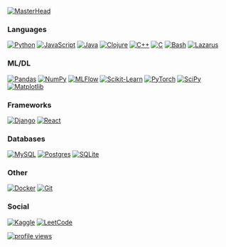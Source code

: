 [![MasterHead](https://user-images.githubusercontent.com/24524555/237039902-0b9d59df-dacf-4055-9ce9-d8566ec7eca7.png)](https://github.com/wervlad)

### Languages
[![Python](https://img.shields.io/badge/python-black?style=for-the-badge&logo=python)](https://github.com/wervlad)
[![JavaScript](https://img.shields.io/badge/javascript-black?style=for-the-badge&logo=javascript)](https://github.com/wervlad)
[![Java](https://img.shields.io/badge/java-black?style=for-the-badge&logo=openjdk)](https://github.com/wervlad)
[![Clojure](https://img.shields.io/badge/clojure-black?style=for-the-badge&logo=clojure)](https://github.com/wervlad)
[![C++](https://img.shields.io/badge/c++-black?style=for-the-badge&logo=cplusplus)](https://github.com/wervlad)
[![C](https://img.shields.io/badge/c-black?style=for-the-badge&logo=c)](https://github.com/wervlad)
[![Bash](https://img.shields.io/badge/bash-black?style=for-the-badge&logo=gnu-bash&logoColor=white)](https://github.com/wervlad)
[![Lazarus](https://img.shields.io/badge/-lazarus-black?style=for-the-badge&logo=lazarus)](https://github.com/wervlad)

### ML/DL
[![Pandas](https://img.shields.io/badge/pandas-black?style=for-the-badge&logo=pandas)](https://github.com/wervlad)
[![NumPy](https://img.shields.io/badge/numpy-black?style=for-the-badge&logo=numpy)](https://github.com/wervlad)
[![MLFlow](https://img.shields.io/badge/mlflow-black?style=for-the-badge&logo=numpy&logoColor=blue)](https://github.com/wervlad)
[![Scikit-Learn](https://img.shields.io/badge/scikit--learn-black?style=for-the-badge&logo=scikit-learn)](https://github.com/wervlad)
[![PyTorch](https://img.shields.io/badge/PyTorch-black?style=for-the-badge&logo=PyTorch)](https://github.com/wervlad)
[![SciPy](https://img.shields.io/badge/SciPy-black?style=for-the-badge&logo=scipy)](https://github.com/wervlad)
[![Matplotlib](https://img.shields.io/badge/Matplotlib-black?style=for-the-badge&logo=Matplotlib)](https://github.com/wervlad)

### Frameworks
[![Django](https://img.shields.io/badge/django-black?style=for-the-badge&logo=django)](https://github.com/wervlad)
[![React](https://img.shields.io/badge/react-black?style=for-the-badge&logo=react)](https://github.com/wervlad)

### Databases
[![MySQL](https://img.shields.io/badge/mysql-black?style=for-the-badge&logo=mysql)](https://github.com/wervlad)
[![Postgres](https://img.shields.io/badge/postgres-black?style=for-the-badge&logo=postgresql)](https://github.com/wervlad)
[![SQLite](https://img.shields.io/badge/sqlite-black?style=for-the-badge&logo=sqlite)](https://github.com/wervlad)

### Other
[![Docker](https://img.shields.io/badge/docker-black?style=for-the-badge&logo=docker)](https://github.com/wervlad)
[![Git](https://img.shields.io/badge/git-black?style=for-the-badge&logo=git)](https://github.com/wervlad)

### Social
[![Kaggle](https://img.shields.io/badge/-Kaggle-black?style=for-the-badge&logo=kaggle)](https://www.kaggle.com/wervlad)
[![LeetCode](https://img.shields.io/badge/LeetCode-black?style=for-the-badge&logo=LeetCode)](https://leetcode.com/wervlad/)

[![profile views](https://komarev.com/ghpvc/?username=wervlad&color=blue&style=flat)](https://github.com/wervlad)
<!--
**wervlad/wervlad** is a ✨ _special_ ✨ repository because its `README.md` (this file) appears on your GitHub profile.

Here are some ideas to get you started:

- 🔭 I’m currently working on ...
- 🌱 I’m currently learning ...
- 👯 I’m looking to collaborate on ...
- 🤔 I’m looking for help with ...
- 💬 Ask me about ...
- 📫 How to reach me: ...
- 😄 Pronouns: ...
- ⚡ Fun fact: ...
-->
